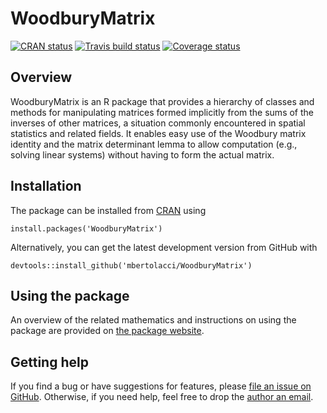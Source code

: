 # WoodburyMatrix

[![CRAN
status](https://www.r-pkg.org/badges/version/WoodburyMatrix)](https://cran.r-project.org/package=WoodburyMatrix)
[![Travis build status](https://travis-ci.org/mbertolacci/WoodburyMatrix.svg?branch=master)](https://travis-ci.org/mbertolacci/WoodburyMatrix)
[![Coverage status](https://codecov.io/gh/mbertolacci/WoodburyMatrix/branch/master/graph/badge.svg)](https://codecov.io/github/mbertolacci/WoodburyMatrix?branch=master)

## Overview

WoodburyMatrix is an R package that provides a hierarchy of classes and methods for manipulating matrices formed implicitly from the sums of the inverses of other matrices, a situation commonly encountered in spatial statistics and related fields. It enables easy use of the Woodbury matrix identity and the matrix determinant lemma to allow computation (e.g., solving linear systems) without having to form the actual matrix.

## Installation

The package can be installed from [CRAN](https://cran.r-project.org/package=WoodburyMatrix) using

```{r}
install.packages('WoodburyMatrix')
```

Alternatively, you can get the latest development version from GitHub with

```{r}
devtools::install_github('mbertolacci/WoodburyMatrix')
```

## Using the package

An overview of the related mathematics and instructions on using the package are provided on [the package website](https://mbertolacci.github.io/WoodburyMatrix/articles/WoodburyMatrix.html).

## Getting help

If you find a bug or have suggestions for features, please [file an issue on GitHub](https://github.com/mbertolacci/WoodburyMatrix/issues). Otherwise, if you need help, feel free to drop the [author an email](mailto:m.bertolacci@gmail.com).
